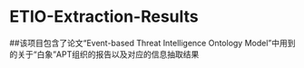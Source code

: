 # ETIO-Extraction-Results
##该项目包含了论文“Event-based Threat Intelligence Ontology Model”中用到的关于“白象”APT组织的报告以及对应的信息抽取结果
